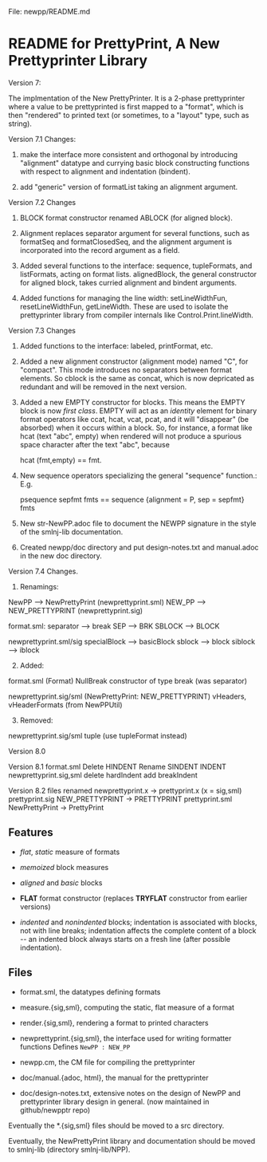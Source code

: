 File: newpp/README.md

# README for PrettyPrint, A New Prettyprinter Library

Version 7:

The implmentation of the New PrettyPrinter. It is a 2-phase prettyprinter
where a value to be prettyprinted is first mapped to a "format", which is then
"rendered" to printed text (or sometimes, to a "layout" type, such as string).


Version 7.1 Changes:

1. make the interface more consistent and orthogonal by introducing
"alignment" datatype and currying basic block constructing functions
with respect to alignment and indentation (bindent).

2. add "generic" version of formatList taking an alignment argument.

Version 7.2 Changes

1. BLOCK format constructor renamed ABLOCK (for aligned block).

2. Alignment replaces separator argument for several functions, such
as formatSeq and formatClosedSeq, and the alignment argument is
incorporated into the record argument as a field.

3. Added several functions to the interface: sequence, tupleFormats,
and listFormats, acting on format lists. alignedBlock, the general
constructor for aligned block, takes curried alignment and bindent
arguments.

4. Added functions for managing the line width: setLineWidthFun, 
resetLineWidthFun, getLineWidth. These are used to isolate the prettyprinter
library from compiler internals like Control.Print.lineWidth.

Version 7.3 Changes

1. Added functions to the interface: labeled, printFormat, etc.

2. Added a new alignment constructor (alignment mode) named "C", for
"compact".  This mode introduces no separators between format
elements.  So cblock is the same as concat, which is now depricated as
redundant and will be removed in the next version.

3. Added a new EMPTY constructor for blocks.  This means the EMPTY
block is now _first class_.  EMPTY will act as an _identity_ element
for binary format operators like ccat, hcat, vcat, pcat, and it will
"disappear" (be absorbed) when it occurs within a block.  So, for instance,
a format like hcat (text "abc", empty) when rendered will not produce a
spurious space character after the text "abc", because

     hcat (fmt,empty) == fmt.

4. New sequence operators specializing the general "sequence" function.: E.g.

     psequence sepfmt fmts == sequence {alignment = P, sep = sepfmt} fmts

5. New str-NewPP.adoc file to document the NEWPP signature in the style
   of the smlnj-lib documentation.

6. Created newpp/doc directory and put design-notes.txt and
   manual.adoc in the new doc directory.

Version 7.4 Changes. 

1. Renamings:

  NewPP --> NewPrettyPrint    (newprettyprint.sml)
  NEW_PP --> NEW_PRETTYPRINT  (newprettyprint.sig)

  format.sml:
    separator --> break
	SEP --> BRK
	SBLOCK --> BLOCK
    
  newprettyprint.sml/sig
    specialBlock --> basicBlock
    sblock --> block
	siblock --> iblock

2. Added:

  format.sml (Format)
    NullBreak constructor of type break (was separator)
  
  newprettyprint.sig/sml (NewPrettyPrint: NEW_PRETTYPRINT)
	vHeaders, vHeaderFormats (from NewPPUtil)

3. Removed:

  newprettyprint.sig/sml
    tuple (use tupleFormat instead)

Version 8.0

Version 8.1
   format.sml
     Delete HINDENT
	 Rename SINDENT INDENT
   newprettyprint.sig,sml
     delete hardIndent
	 add breakIndent
	 
Version 8.2
   files renamed
     newprettyprint.x -> prettyprint.x (x = sig,sml)
   prettyprint.sig
     NEW_PRETTYPRINT -> PRETTYPRINT
   prettyprint.sml
     NewPrettyPrint -> PrettyPrint


## Features

- _flat_, _static_ measure of formats

- _memoized_ block measures

- _aligned_ and _basic_ blocks

- **FLAT** format constructor (replaces **TRYFLAT** constructor from earlier versions)

- _indented_ and _nonindented_ blocks; indentation is associated with
  blocks, not with line breaks; indentation affects the complete
  content of a block -- an indented block always starts on a fresh
  line (after possible indentation).
  
  
## Files

- format.sml, the datatypes defining formats

- measure.{sig,sml}, computing the static, flat measure of a format

- render.{sig,sml}, rendering a format to printed characters

- newprettyprint.{sig,sml}, the interface used for writing formatter functions
    Defines `NewPP : NEW_PP`

- newpp.cm, the CM file for compiling the prettyprinter

- doc/manual.{adoc, html}, the manual for the prettyprinter

- doc/design-notes.txt, extensive notes on the design of NewPP and
  prettyprinter library design in general.
  (now maintained in github/newpptr repo)

Eventually the *.{sig,sml} files should be moved to a src directory.

Eventually, the NewPrettyPrint library and documentation should be moved to
smlnj-lib (directory smlnj-lib/NPP).

